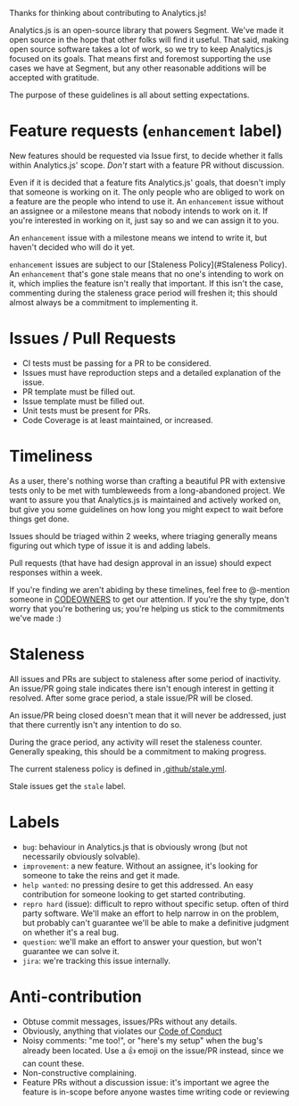 Thanks for thinking about contributing to Analytics.js!

Analytics.js is an open-source library that powers Segment. We've made it open source in the hope that other folks will find it useful. That said, making open source software takes a lot of work, so we try to keep Analytics.js focused on its goals. That means first and foremost supporting the use cases we have at Segment, but any other reasonable additions will be accepted with gratitude.

The purpose of these guidelines is all about setting expectations.

# Feature requests (`enhancement` label)

New features should be requested via Issue first, to decide whether it falls within Analytics.js' scope. _Don't_ start with a feature PR without discussion.

Even if it is decided that a feature fits Analytics.js' goals, that doesn't imply that someone is working on it. The only people who are obliged to work on a feature are the people who intend to use it. An `enhancement` issue without an assignee or a milestone means that nobody intends to work on it. If you're interested in working on it, just say so and we can assign it to you.

An `enhancement` issue with a milestone means we intend to write it, but haven't decided who will do it yet.

`enhancement` issues are subject to our [Staleness Policy](#Staleness Policy). An `enhancement` that's gone stale means that no one's intending to work on it, which implies the feature isn't really that important. If this isn't the case, commenting during the staleness grace period will freshen it; this should almost always be a commitment to implementing it.

# Issues / Pull Requests

- CI tests must be passing for a PR to be considered.
- Issues must have reproduction steps and a detailed explanation of the issue.
- PR template must be filled out.
- Issue template must be filled out.
- Unit tests must be present for PRs.
- Code Coverage is at least maintained, or increased.

# Timeliness

As a user, there's nothing worse than crafting a beautiful PR with extensive tests only to be met with tumbleweeds from a long-abandoned project. We want to assure you that Analytics.js is maintained and actively worked on, but give you some guidelines on how long you might expect to wait before things get done.

Issues should be triaged within 2 weeks, where triaging generally means figuring out which type of issue it is and adding labels.

Pull requests (that have had design approval in an issue) should expect responses within a week.

If you're finding we aren't abiding by these timelines, feel free to @-mention someone in [CODEOWNERS](.github/CODEOWNERS) to get our attention. If you're the shy type, don't worry that you're bothering us; you're helping us stick to the commitments we've made :)

# Staleness

All issues and PRs are subject to staleness after some period of inactivity. An issue/PR going stale indicates there isn't enough interest in getting it resolved. After some grace period, a stale issue/PR will be closed.

An issue/PR being closed doesn't mean that it will never be addressed, just that there currently isn't any intention to do so.

During the grace period, any activity will reset the staleness counter. Generally speaking, this should be a commitment to making progress.

The current staleness policy is defined in [.github/stale.yml](.github/stale.yml).

Stale issues get the `stale` label.

# Labels

- `bug`: behaviour in Analytics.js that is obviously wrong (but not necessarily obviously solvable).
- `improvement`: a new feature. Without an assignee, it's looking for someone to take the reins and get it made.
- `help wanted`: no pressing desire to get this addressed. An easy contribution for someone looking to get started contributing.
- `repro hard` (issue): difficult to repro without specific setup. often of third party software. We'll make an effort to help narrow in on the problem, but probably can't guarantee we'll be able to make a definitive judgment on whether it's a real bug.
- `question`: we'll make an effort to answer your question, but won't guarantee we can solve it.
- `jira`: we're tracking this issue internally.

# Anti-contribution

- Obtuse commit messages, issues/PRs without any details.
- Obviously, anything that violates our [Code of Conduct](CODE_OF_CONDUCT.md)
- Noisy comments: "me too!", or "here's my setup" when the bug's already been located. Use a :thumbsup: emoji on the issue/PR instead, since we can count these.
- Non-constructive complaining.
- Feature PRs without a discussion issue: it's important we agree the feature is in-scope before anyone wastes time writing code or reviewing
